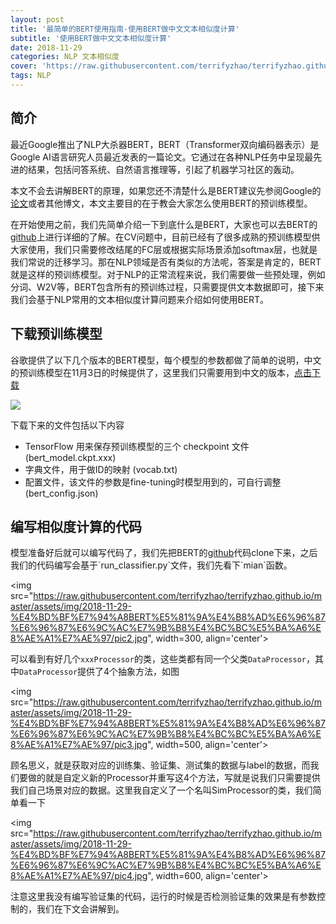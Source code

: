 ```yaml
---
layout: post
title: '最简单的BERT使用指南-使用BERT做中文文本相似度计算'
subtitle: '使用BERT做中文文本相似度计算'
date: 2018-11-29
categories: NLP 文本相似度
cover: 'https://raw.githubusercontent.com/terrifyzhao/terrifyzhao.github.io/master/assets/img/2018-09-17-Rasa%E4%BD%BF%E7%94%A8%E6%8C%87%E5%8D%9701/cover.png'
tags: NLP
---
```


## 简介

最近Google推出了NLP大杀器BERT，BERT（Transformer双向编码器表示）是Google AI语言研究人员最近发表的一篇论文。它通过在各种NLP任务中呈现最先进的结果，包括问答系统、自然语言推理等，引起了机器学习社区的轰动。


本文不会去讲解BERT的原理，如果您还不清楚什么是BERT建议先参阅Google的[论文]('https://arxiv.org/abs/1810.04805')或者其他博文，本文主要目的在于教会大家怎么使用BERT的预训练模型。

在开始使用之前，我们先简单介绍一下到底什么是BERT，大家也可以去BERT的[github]('https://github.com/google-research/bert')上进行详细的了解。在CV问题中，目前已经有了很多成熟的预训练模型供大家使用，我们只需要修改结尾的FC层或根据实际场景添加softmax层，也就是我们常说的迁移学习。那在NLP领域是否有类似的方法呢，答案是肯定的，BERT就是这样的预训练模型。对于NLP的正常流程来说，我们需要做一些预处理，例如分词、W2V等，BERT包含所有的预训练过程，只需要提供文本数据即可，接下来我们会基于NLP常用的文本相似度计算问题来介绍如何使用BERT。

## 下载预训练模型

谷歌提供了以下几个版本的BERT模型，每个模型的参数都做了简单的说明，中文的预训练模型在11月3日的时候提供了，这里我们只需要用到中文的版本，[点击下载]('https://storage.googleapis.com/bert_models/2018_11_03/chinese_L-12_H-768_A-12.zip')

<img src="https://raw.githubusercontent.com/terrifyzhao/terrifyzhao.github.io/master/assets/img/2018-11-29-%E4%BD%BF%E7%94%A8BERT%E5%81%9A%E4%B8%AD%E6%96%87%E6%96%87%E6%9C%AC%E7%9B%B8%E4%BC%BC%E5%BA%A6%E8%AE%A1%E7%AE%97/pic1.jpg">

下载下来的文件包括以下内容

* TensorFlow 用来保存预训练模型的三个 checkpoint 文件(bert_model.ckpt.xxx) 
* 字典文件，用于做ID的映射 (vocab.txt) 
* 配置文件，该文件的参数是fine-tuning时模型用到的，可自行调整 (bert_config.json) 

## 编写相似度计算的代码

模型准备好后就可以编写代码了，我们先把BERT的[github]('https://github.com/google-research/bert')代码clone下来，之后我们的代码编写会基于`run_classifier.py`文件，我们先看下`mian`函数。



<img src="https://raw.githubusercontent.com/terrifyzhao/terrifyzhao.github.io/master/assets/img/2018-11-29-%E4%BD%BF%E7%94%A8BERT%E5%81%9A%E4%B8%AD%E6%96%87%E6%96%87%E6%9C%AC%E7%9B%B8%E4%BC%BC%E5%BA%A6%E8%AE%A1%E7%AE%97/pic2.jpg", width=300, align='center'>

可以看到有好几个`xxxProcessor`的类，这些类都有同一个父类`DataProcessor`，其中`DataProcessor`提供了4个抽象方法，如图

<img src="https://raw.githubusercontent.com/terrifyzhao/terrifyzhao.github.io/master/assets/img/2018-11-29-%E4%BD%BF%E7%94%A8BERT%E5%81%9A%E4%B8%AD%E6%96%87%E6%96%87%E6%9C%AC%E7%9B%B8%E4%BC%BC%E5%BA%A6%E8%AE%A1%E7%AE%97/pic3.jpg", width=500, align='center'>

顾名思义，就是获取对应的训练集、验证集、测试集的数据与label的数据，而我们要做的就是自定义新的Processor并重写这4个方法，写就是说我们只需要提供我们自己场景对应的数据。这里我自定义了一个名叫SimProcessor的类，我们简单看一下

<img src="https://raw.githubusercontent.com/terrifyzhao/terrifyzhao.github.io/master/assets/img/2018-11-29-%E4%BD%BF%E7%94%A8BERT%E5%81%9A%E4%B8%AD%E6%96%87%E6%96%87%E6%9C%AC%E7%9B%B8%E4%BC%BC%E5%BA%A6%E8%AE%A1%E7%AE%97/pic4.jpg", width=600, align='center'>

注意这里我没有编写验证集的代码，运行的时候是否检测验证集的效果是有参数控制的，我们在下文会讲解到。

